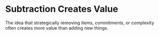 # Subtraction Creates Value

The idea that strategically removing items, commitments, or complexity often creates more value than adding new things.
